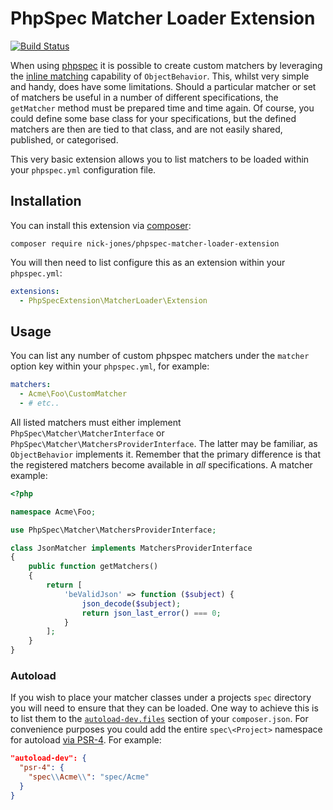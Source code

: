 # PhpSpec Matcher Loader Extension

[![Build Status](https://travis-ci.org/nick-jones/phpspec-matcher-loader-extension.svg?branch=master)](https://travis-ci.org/nick-jones/phpspec-matcher-loader-extension)

When using [phpspec](https://github.com/phpspec/phpspec) it is possible to create custom matchers by leveraging the
[inline matching](http://www.phpspec.net/en/latest/cookbook/matchers.html#inline-matcher) capability of
`ObjectBehavior`. This, whilst very simple and handy, does have some limitations. Should a particular matcher or set of
matchers be useful in a number of different specifications, the `getMatcher` method must be prepared time and time
again. Of course, you could define some base class for your specifications, but the defined matchers are then are tied
to that class, and are not easily shared, published, or categorised.

This very basic extension allows you to list matchers to be loaded within your `phpspec.yml` configuration file.

## Installation

You can install this extension via [composer](http://getcomposer.org):

`composer require nick-jones/phpspec-matcher-loader-extension`

You will then need to list configure this as an extension within your `phpspec.yml`:

```yaml
extensions:
  - PhpSpecExtension\MatcherLoader\Extension
```

## Usage

You can list any number of custom phpspec matchers under the `matcher` option key within your `phpspec.yml`, for
example:

```yaml
matchers:
  - Acme\Foo\CustomMatcher
  - # etc..
```

All listed matchers must either implement `PhpSpec\Matcher\MatcherInterface` or
`PhpSpec\Matcher\MatchersProviderInterface`. The latter may be familiar, as `ObjectBehavior` implements it. Remember
that the primary difference is that the registered matchers become available in *all* specifications. A matcher example:

```php
<?php

namespace Acme\Foo;

use PhpSpec\Matcher\MatchersProviderInterface;

class JsonMatcher implements MatchersProviderInterface
{
    public function getMatchers()
    {
        return [
            'beValidJson' => function ($subject) {
                json_decode($subject);
                return json_last_error() === 0;
            }
        ];
    }
}
```

### Autoload

If you wish to place your matcher classes under a projects `spec` directory you will need to ensure that they can
be loaded. One way to achieve this is to list them to the
[`autoload-dev.files`](https://getcomposer.org/doc/04-schema.md#files) section of your `composer.json`. For convenience
purposes you could add the entire `spec\<Project>` namespace for autoload
[via PSR-4](https://getcomposer.org/doc/04-schema.md#psr-4). For example:

```json
"autoload-dev": {
  "psr-4": {
    "spec\\Acme\\": "spec/Acme"
  }
}
```